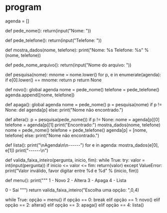 # program

agenda = []

def pede_nome():
     return(input("Nome: "))

def pede_telefone():
     return(input("Telefone: "))

def mostra_dados(nome, telefone):
     print("Nome: %s Telefone: %s" % (nome, telefone))

def pede_nome_arquivo():
     return(input("Nome do arquivo: "))

def pesquisa(nome):
     mnome = nome.lower()
     for p, e in enumerate(agenda):
         if e[0].lower() == mnome:
               return p
     return None

def novo():
     global agenda
     nome = pede_nome()
     telefone = pede_telefone()
     agenda.append([nome, telefone])

def apaga():
     global agenda
     nome = pede_nome()
     p = pesquisa(nome)
     if p != None:
         del agenda[p]
     else:
         print("Nome não encontrado.")

def altera():
     p = pesquisa(pede_nome())
     if p != None:
         nome = agenda[p][0]
         telefone = agenda[p][1]
         print("Encontrado:")
         mostra_dados(nome, telefone)
         nome = pede_nome()
         telefone = pede_telefone()
         agenda[p] = [nome, telefone]
     else:
         print("Nome não encontrado.")

def lista():
     print("\nAgenda\n\n------")
     for e in agenda:
         mostra_dados(e[0], e[1])
     print("------\n")


def valida_faixa_inteiro(pergunta, inicio, fim):
     while True:
         try:
               valor = int(input(pergunta))
               if inicio <= valor <= fim:
                   return(valor)
         except ValueError:
               print("Valor inválido, favor digitar entre %d e %d" % (inicio, fim))

def menu():
     print("""
   1 - Novo
   2 - Altera
   3 - Apaga
   4 - Lista
   
   0 - Sai
""")
     return valida_faixa_inteiro("Escolha uma opção: ",0,4)

while True:
     opção = menu()
     if opção == 0:
         break
     elif opção == 1:
         novo()
     elif opção == 2:
         altera()
     elif opção == 3:
         apaga()
     elif opção == 4:
         lista()
